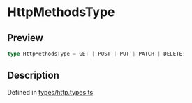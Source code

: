 
      
# HttpMethodsType

<div class="api-docs__section" data-reactroot="">

## Preview

</div><div class="api-docs__preview type single" data-reactroot="">

```ts
type HttpMethodsType = GET | POST | PUT | PATCH | DELETE;
```

</div><div class="api-docs__section" data-reactroot="">

## Description

</div><div class="api-docs__description" data-reactroot=""><span class="api-docs__do-not-parse">



</span></div><div class="api-docs__definition" data-reactroot="">

Defined in [types/http.types.ts](https://github.com/BetterTyped/hyper-fetch/blob/089b54eb/packages/core/src/types/http.types.ts#L1)

</div>